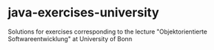 # java-exercises-university
Solutions for exercises corresponding to the lecture "Objektorientierte Softwareentwicklung" at University of Bonn

